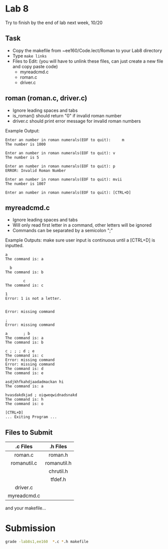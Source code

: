 # Lab 8
Try to finish by the end of lab next week, 10/20

## Task
- Copy the makefile from ~ee160/Code.lect/Roman to your Lab8 directory
- Type `make links`
- Files to Edit: (you will have to unlink these files, can just create a new file and copy paste code)
  - myreadcmd.c
  - roman.c
  - driver.c
  
## roman (roman.c, driver.c)
- Ignore leading spaces and tabs
- is_roman() should return "0" if invalid roman number
- driver.c should print error message for invalid roman numbers

Example Output:
```
Enter an number in roman numerals(EOF to quit):     m
The number is 1000

Enter an number in roman numerals(EOF to quit): v
The number is 5

Enter an number in roman numerals(EOF to quit): p
ERROR: Invalid Roman Number

Enter an number in roman numerals(EOF to quit): mvii
The number is 1007

Enter an number in roman numerals(EOF to quit): [CTRL+D]
```

## myreadcmd.c
- Ignore leading spaces and tabs
- Will only read first letter in a command, other letters will be ignored
- Commands can be separated by a semicolon ";"


Example Outputs: make sure user input is continuous until a [CTRL+D] is inputted.
```
a
The command is: a
```
```
  b      
The command is: b
```
```
        c
The command is: c
```
```
1
Error: 1 is not a letter.
```
```

Error: missing command
```
```
;
Error: missing command
```
```
a       ; b
The command is: a
The command is: b
```
```
c ; ; ; d ; e
The command is: c
Error: missing command
Error: missing command
The command is: d
The command is: e
```
```
asdjkhfkahdjaadadmackan hi
The command is: a
```
```
hvasdakdkjad ; oiqweqwidnadsnakd
The command is: h
The command is: o
```
```
[CTRL+D]
... Exiting Program ...
```

## Files to Submit
| .c Files | .h Files |
| :---: | :---: |
| roman.c | roman.h |
| romanutil.c | romanutil.h |
| | chrutil.h |
| | tfdef.h |
| driver.c | |
| myreadcmd.c | |

and your makefile...

# Submission
```bash
grade -lab8s1,ee160  *.c *.h makefile
```
